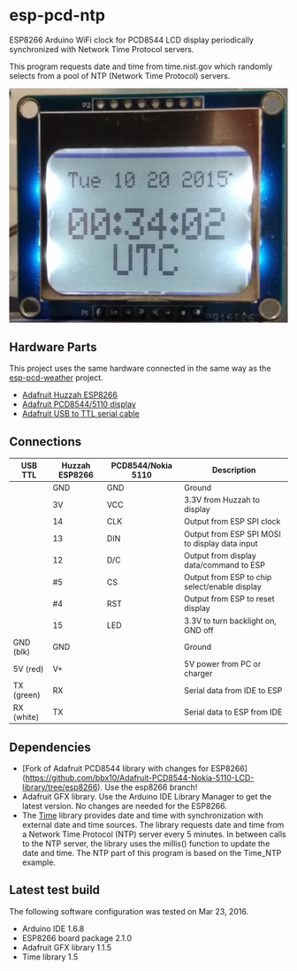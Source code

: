 # esp-pcd-ntp
ESP8266 Arduino WiFi clock for PCD8544 LCD display periodically synchronized with
Network Time Protocol servers.

This program requests date and time from time.nist.gov which randomly selects
from a pool of NTP (Network Time Protocol) servers.

![Date and time on LCD screen](./images/esp-pcd-ntp.jpg)

## Hardware Parts ##

This project uses the same hardware connected in the same way as the
[esp-pcd-weather](http://x10linux.blogspot.com/2015/09/display-weather-on-small-lcd-using.html) project.

* [Adafruit Huzzah ESP8266](https://www.adafruit.com/products/2471)
* [Adafruit PCD8544/5110 display](https://www.adafruit.com/product/338)
* [Adafruit USB to TTL serial cable](https://www.adafruit.com/products/954)

## Connections ##

USB TTL    |Huzzah ESP8266|PCD8544/Nokia 5110 |Description
-----------|-----------|-----------|-------------------------------------------------------------
           |GND        |GND        |Ground
           |3V         |VCC        |3.3V from Huzzah to display
           |14         |CLK        |Output from ESP SPI clock
           |13         |DIN        |Output from ESP SPI MOSI to display data input
           |12         |D/C        |Output from display data/command to ESP
           |#5         |CS         |Output from ESP to chip select/enable display
           |#4         |RST        |Output from ESP to reset display
           |15         |LED        |3.3V to turn backlight on, GND off
GND (blk)  |GND        |           |Ground
5V  (red)  |V+         |           |5V power from PC or charger
TX  (green)|RX         |           |Serial data from IDE to ESP
RX  (white)|TX         |           |Serial data to ESP from IDE

## Dependencies ##

* [Fork of Adafruit PCD8544 library with changes for ESP8266]
  (https://github.com/bbx10/Adafruit-PCD8544-Nokia-5110-LCD-library/tree/esp8266).
  Use the esp8266 branch!
* Adafruit GFX library. Use the Arduino IDE Library Manager to get the latest version.
  No changes are needed for the ESP8266.
* The [Time](https://github.com/PaulStoffregen/Time) library provides date and
  time with synchronization with external date and time sources. The library
  requests date and time from a Network Time Protocol (NTP) server every 5
  minutes. In between calls to the NTP server, the library uses the millis()
  function to update the date and time. The NTP part of this program is based
  on the Time_NTP example.

## Latest test build ##

The following software configuration was tested on Mar 23, 2016.

* Arduino IDE 1.6.8
* ESP8266 board package 2.1.0
* Adafruit GFX library 1.1.5
* Time library 1.5
